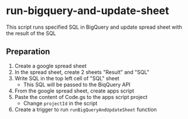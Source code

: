# run-bigquery-and-update-sheet

This script runs specified SQL in BigQuery and update spread sheet with the result of the SQL

## Preparation

1. Create a google spread sheet
2. In the spread sheet, create 2 sheets "Result" and "SQL"
3. Write SQL in the top left cell of "SQL" sheet
    - This SQL will be passed to the BiqQuery API
4. From the google spread sheet, create apps script
5. Paste the content of Code.gs to the apps script project
    - Change `projectId` in the script
6. Create a trigger to run `runBigQueryAndUpdateSheet` function
